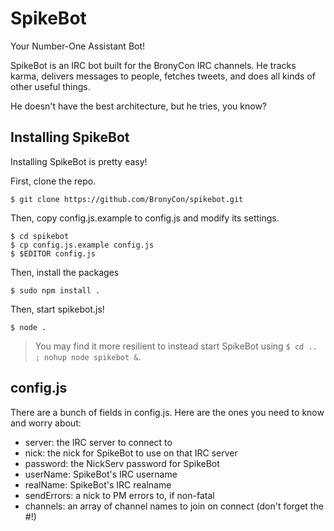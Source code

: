 # SpikeBot
Your Number-One Assistant Bot!

SpikeBot is an IRC bot built for the BronyCon IRC channels. He tracks karma, delivers messages to people, fetches tweets, and does all kinds of other useful things.

He doesn't have the best architecture, but he tries, you know?

## Installing SpikeBot
Installing SpikeBot is pretty easy!

First, clone the repo.

```
$ git clone https://github.com/BronyCon/spikebot.git
```

Then, copy config.js.example to config.js and modify its settings.

```
$ cd spikebot
$ cp config.js.example config.js
$ $EDITOR config.js
```
Then, install the packages
```
$ sudo npm install .
```

Then, start spikebot.js!

```
$ node .
```

> You may find it more resilient to instead start SpikeBot using `$ cd .. ; nohup node spikebot &`.

## config.js
There are a bunch of fields in config.js. Here are the ones you need to know and worry about:

* server: the IRC server to connect to
* nick: the nick for SpikeBot to use on that IRC server
* password: the NickServ password for SpikeBot
* userName: SpikeBot's IRC username
* realName: SpikeBot's IRC realname
* sendErrors: a nick to PM errors to, if non-fatal
* channels: an array of channel names to join on connect (don't forget the #!)

